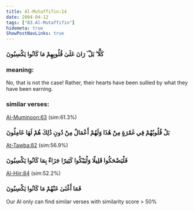 ```yaml
---
title: Al-Mutaffifin:14
date: 2004-04-12
tags: ["83.Al-Mutaffifin"]
hidemeta: true 
ShowPostNavLinks: true 
---
```

### كَلَّا ۖ بَلْ ۜ رَانَ عَلَىٰ قُلُوبِهِمْ مَا كَانُوا يَكْسِبُونَ
### meaning: 
No, that is not the case! Rather, their hearts have been sullied by what they have been earning.
### similar verses: 

[Al-Muminoon:63](/23/63) (sim:61.3%)

### بَلْ قُلُوبُهُمْ فِي غَمْرَةٍ مِنْ هَٰذَا وَلَهُمْ أَعْمَالٌ مِنْ دُونِ ذَٰلِكَ هُمْ لَهَا عَامِلُونَ

[At-Tawba:82](/9/82) (sim:56.9%)

### فَلْيَضْحَكُوا قَلِيلًا وَلْيَبْكُوا كَثِيرًا جَزَاءً بِمَا كَانُوا يَكْسِبُونَ

[Al-Hijr:84](/15/84) (sim:52.2%)

### فَمَا أَغْنَىٰ عَنْهُمْ مَا كَانُوا يَكْسِبُونَ

Our AI only can find similar verses with similarity score > 50% 

